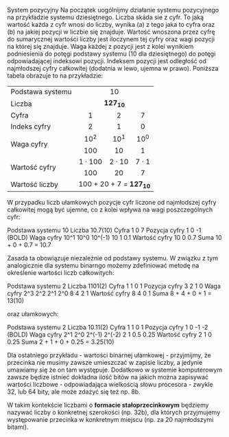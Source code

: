 System pozycyjny
Na początek uogólnijmy działanie systemu pozycyjnego na przykładzie systemu dziesiętnego. Liczba skáda sie z cyfr. To jaką wartość każda z cyfr wnosi do liczby, wynika (a) z tego jaka to cyfra oraz (b) na jakiej pozycji w liczbie się znajduje. Wartość wnoszona przez cyfrę do sumarycznej wartości liczby jest iloczynem tej cyfry oraz wagi pozycji na której się znajduje. Waga każdej z pozycji jest z kolei wynikiem podniesienia do potęgi podstawy systemu (10 dla dziesiętnego) do potęgi odpowiadającej indeksowi pozycji. Indeksem pozycji jest odległość od najmłodszej cyfry całkowitej (dodatnia w lewo, ujemna w prawo). Poniższa tabela obrazuje to na przykładzie:

<table>
<tr><td>Podstawa systemu</td><td colspan=3><center>10</center></td></tr>
<tr><td>Liczba</td><td colspan=3><center><b>127<sub>10</sub></b></center></td></tr>
<tr><td>Cyfra</td><td><center>1</center></td><td><center>2</center></td><td><center>7</center></td></tr>
<tr><td>Indeks cyfry</td><td><center>2</center></td><td><center>1</center></td><td><center>0</center></td></tr>
<tr><td rowspan=2>Waga cyfry</td><td><center>10<sup>2</sup></center></td><td><center>10<sup>1</sup></center></td><td><center>10<sup>0</sup></center></td></tr>
<tr><td><center>100</center></td><td><center>10</center></td><td><center>1</center></td></tr>
<tr><td rowspan=2>Wartość cyfry</td><td><center>1 &middot; 100</center></td><td><center>2 &middot; 10</center></td><td><center>7 &middot; 1</center></td></tr>
<tr><td><center>100</center></td><td><center>20</center></td><td><center>7</center></td></tr>
<tr><td>Wartość liczby</td><td colspan=3><center>100 + 20 + 7 =<b> 127<sub>10</sub></b></center></td></tr>
</table>

W przypadku liczb ułamkowych pozycje cyfr liczone od najmłodszej cyfry całkowitej mogą być ujemne, co z kolei wpływa na wagi poszczególnych cyfr:

Podstawa systemu	10
Liczba 				10.7(10)
Cyfra 			1 		0 		7
Pozycja cyfry 	1 		0 		-1 (BOLD)
Waga cyfry		10^1 	10^0 	10^(-1)
				10		1		0.1
Wartość cyfry	10		0		0.7
Suma			10 +	0 + 	0.7 = 10.7

Zasada ta obowiązuje niezależnie od podstawy systemu. W związku z tym analogicznie dla systemu binarngo możemy zdefiniować metodę na określenie wartości liczb całkowitych:

Podstawa systemu	2
Liczba 				1101(2)
Cyfra 			1 		1 		0		1
Pozycja cyfry 	3		2 		1 		0
Waga cyfry		2^3 	2^2 	2^1		2^0
				8		4		2		1
Wartość cyfry	8		4		0		1
Suma			8 +		4 + 	0 + 	1 = 13(10)

oraz ułamkowych:

Podstawa systemu	2
Liczba 				10.11(2)
Cyfra 			1 		1 		0		1
Pozycja cyfry 	1		0 		-1 		-2 (BOLD)
Waga cyfry		2^1 	2^0 	2^(-1)	2^(-2)
				2		1		0.5		0.25
Wartość cyfry	2		1		0		0.25
Suma			2 +		1 + 	0 + 	0.25 = 3.25(10)

Dla ostatniego przykładu - wartości binarnej ułamkowej - przyjmijmy, że przecinka nie musimy zawsze umieszczać w zapisie liczby, a jedynie umawiamy się że on tam występuje. Dodatkowo w systemie komputerowym zawsze będize istnieć dokładna ilość bitów na jakich można zapisywać wartości liczbowe - odpowiadająca wielkością słowu procesora - zwykle 32, lub 64 bity, ale może zdażyć się też np. 8b. 

W takim kontekście liczbami o <B>formacie stałoprzecinkowym</B> będziemy nazywać liczby o konkretnej szerokości (np. 32b), dla których przyjmujemy występowanie przecinka w konkretnym miejscu (np. za 20 najmłodszymi bitami).

